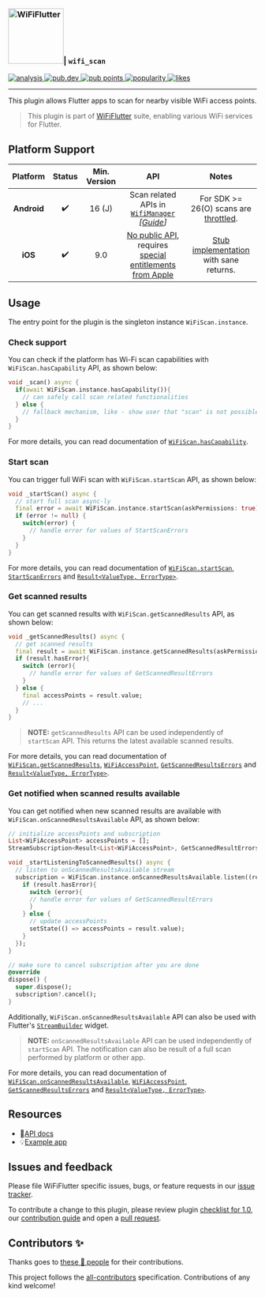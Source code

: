 <h3><a href="https://wifi.flutternetwork.dev/" ><img src="https://raw.githubusercontent.com/flutternetwork/WiFiFlutter/master/logo/logo%2Bname_vertical_color.png" alt="WiFiFlutter" height="112"/></a>| <code>wifi_scan</code></h3>

<p>  
<a href="https://github.com/flutternetwork/WiFiFlutter/actions/workflows/wifi_scan.yaml">
  <img src="https://github.com/flutternetwork/WiFiFlutter/actions/workflows/wifi_scan.yaml/badge.svg" alt="analysis">
</a>  
<a href="https://pub.dev/packages/wifi_scan">
  <img src="https://img.shields.io/pub/v/wifi_scan?logo=dart" alt="pub.dev">
</a>
<a href="https://pub.dev/packages/wifi_scan/score">
  <img src="https://badges.bar/wifi_scan/pub%20points" alt="pub points">
</a>  
<a href="https://pub.dev/packages/wifi_scan/score">
  <img src="https://badges.bar/wifi_scan/popularity" alt="popularity">
</a>  
<a href="https://pub.dev/packages/wifi_scan/score">
  <img src="https://badges.bar/wifi_scan/likes" alt="likes">
</a>  
</p>  

---
This plugin allows Flutter apps to scan for nearby visible WiFi access points.

> This plugin is part of [WiFiFlutter][wf_home] suite, enabling various WiFi services for Flutter. 

## Platform Support

| Platform | Status | Min. Version |  API  | Notes |
| :------: | :----: |:------------:| :---: |:-----:|
| **Android** | ✔️ | 16 (J) | Scan related APIs in [`WifiManager`][android_WifiManager] *[[Guide][android_guide]]* | For SDK >= 26(O) scans are [throttled][android_throttling]. |
| **iOS** | ✔️ | 9.0 | [No public API][ios_thread], requires [special entitlements from Apple][ios_special] | [Stub implementation][ios_stub] with sane returns. |

## Usage
The entry point for the plugin is the singleton instance `WiFiScan.instance`.

### Check support
You can check if the platform has Wi-Fi scan capabilities with `WiFiScan.hasCapability` API, as shown below:
```dart
void _scan() async {
  if(await WiFiScan.instance.hasCapability()){
    // can safely call scan related functionalities
  } else {
    // fallback mechanism, like - show user that "scan" is not possible 
  }
}
```

For more details, you can read documentation of [`WiFiScan.hasCapability`][doc_hasCapability].

### Start scan
You can trigger full WiFi scan with `WiFiScan.startScan` API, as shown below:
```dart
void _startScan() async {
  // start full scan async-ly
  final error = await WiFiScan.instance.startScan(askPermissions: true);
  if (error != null) {
    switch(error) {
      // handle error for values of StartScanErrors
    }
  }
}
```

For more details, you can read documentation of [`WiFiScan.startScan`][doc_startScan], 
[`StartScanErrors`][doc_StartScanErrors] and [`Result<ValueType, ErrorType>`][doc_Result].

### Get scanned results
You can get scanned results with `WiFiScan.getScannedResults` API, as shown below:
```dart
void _getScannedResults() async {
  // get scanned results
  final result = await WiFiScan.instance.getScannedResults(askPermissions: true);
  if (result.hasError){
    switch (error){
      // handle error for values of GetScannedResultErrors
    }
  } else {
    final accessPoints = result.value;
    // ...
  }
}
```

> **NOTE:** `getScannedResults` API can be used independently of `startScan` API. This returns the latest available scanned results.

For more details, you can read documentation of [`WiFiScan.getScannedResults`][doc_getScannedResults], 
[`WiFiAccessPoint`][doc_WiFiAccessPoint], [`GetScannedResultsErrors`][doc_GetScannedResultsErrors] and 
[`Result<ValueType, ErrorType>`][doc_Result].

### Get notified when scanned results available
You can get notified when new scanned results are available with `WiFiScan.onScannedResultsAvailable` API, as shown below:
```dart
// initialize accessPoints and subscription
List<WiFiAccessPoint> accessPoints = [];
StreamSubscription<Result<List<WiFiAccessPoint>, GetScannedResultErrors>>? subscription;

void _startListeningToScannedResults() async {
  // listen to onScannedResultsAvailable stream
  subscription = WiFiScan.instance.onScannedResultsAvailable.listen((result) {
    if (result.hasError){
      switch (error){
      // handle error for values of GetScannedResultErrors
      }  
    } else {
      // update accessPoints
      setState(() => accessPoints = result.value);
    }
  });
}

// make sure to cancel subscription after you are done
@override
dispose() {
  super.dispose();
  subscription?.cancel();
}
```

Additionally, `WiFiScan.onScannedResultsAvailable` API can also be used with Flutter's 
[`StreamBuilder`][flutter_StreamBuilder] widget.

> **NOTE:** `onScannedResultsAvailable` API can be used  independently of `startScan` API. The notification can also be result of a full scan performed by platform or other app.

For more details, you can read documentation of 
[`WiFiScan.onScannedResultsAvailable`][doc_onScannedResultsAvailable], 
[`WiFiAccessPoint`][doc_WiFiAccessPoint], [`GetScannedResultsErrors`][doc_GetScannedResultsErrors] and 
[`Result<ValueType, ErrorType>`][doc_Result].

## Resources
- 📖[API docs][docs]
- 💡[Example app][example]

## Issues and feedback

Please file WiFiFlutter specific issues, bugs, or feature requests in our [issue tracker][wf_issue].

To contribute a change to this plugin, please review plugin [checklist for 1.0][checklist], our 
[contribution guide][wf_contrib] and open a [pull request][wf_pull].

## Contributors ✨

Thanks goes to [these 💖 people][wf_contributors] for their contributions.

This project follows the [all-contributors][all_contributors] specification. Contributions of any kind welcome!

<!-- links -->
[wf_home]: https://wifi.flutternetwork.dev/
[wf_issue]: https://github.com/flutternetwork/WiFiFlutter/issues/new
[wf_contrib]: https://github.com/flutternetwork/WiFiFlutter/blob/master/CONTRIBUTING.md
[wf_pull]: https://github.com/flutternetwork/WiFiFlutter/pulls
[wf_contributors]: https://github.com/flutternetwork/WiFiFlutter/blob/master/CONTRIBUTORS.md
[all_contributors]: https://github.com/all-contributors/all-contributors

[checklist]: https://github.com/flutternetwork/WiFiFlutter/issues/188
[docs]: https://pub.dev/documentation/wifi_scan/latest/wifi_scan/wifi_scan-library.html
[example]: https://github.com/flutternetwork/WiFiFlutter/tree/master/packages/wifi_scan/example

[doc_hasCapability]: https://pub.dev/documentation/wifi_scan/latest/wifi_scan/WiFiScan/hasCapability.html
[doc_startScan]: https://pub.dev/documentation/wifi_scan/latest/wifi_scan/WiFiScan/startScan.html
[doc_StartScanErrors]: https://pub.dev/documentation/wifi_scan/latest/wifi_scan/StartScanErrors.html
[doc_Result]: https://pub.dev/documentation/wifi_scan/latest/wifi_scan/Result-class.html
[doc_getScannedResults]: https://pub.dev/documentation/wifi_scan/latest/wifi_scan/WiFiScan/getScannedResults.html
[doc_WiFiAccessPoint]: https://pub.dev/documentation/wifi_scan/latest/wifi_scan/WiFiAccessPoint-class.html
[doc_GetScannedResultsErrors]: https://pub.dev/documentation/wifi_scan/latest/wifi_scan/GetScannedResultsErrors.html
[doc_onScannedResultsAvailable]: https://pub.dev/documentation/wifi_scan/latest/wifi_scan/WiFiScan/onScannedResultsAvailable.html

[flutter_StreamBuilder]: https://api.flutter.dev/flutter/widgets/StreamBuilder-class.html

[android_guide]: https://developer.android.com/guide/topics/connectivity/wifi-scan
[android_throttling]: https://developer.android.com/guide/topics/connectivity/wifi-scan#wifi-scan-throttling
[android_WifiManager]: https://developer.android.com/reference/android/net/wifi/WifiManager

[ios_thread]: https://developer.apple.com/forums/thread/39204
[ios_special]: https://developer.apple.com/forums/thread/91351?answerId=276151022#276151022
[ios_stub]: https://github.com/flutternetwork/WiFiFlutter/blob/master/packages/wifi_scan/ios/Classes/SwiftWifiScanPlugin.swift
